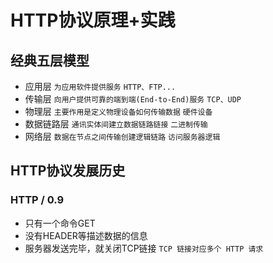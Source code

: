# HTTP协议原理+实践

## 经典五层模型
* 应用层 `为应用软件提供服务` `HTTP、FTP...`
* 传输层 `向用户提供可靠的端到端(End-to-End)服务` `TCP、UDP`
* 物理层 `主要作用是定义物理设备如何传输数据` `硬件设备`
* 数据链路层 `通讯实体间建立数据链路链接` `二进制传输`
* 网络层 `数据在节点之间传输创建逻辑链路` `访问服务器逻辑`

## HTTP协议发展历史
### HTTP / 0.9
* 只有一个命令GET
* 没有HEADER等描述数据的信息
* 服务器发送完毕，就关闭TCP链接 `TCP 链接对应多个 HTTP 请求`
